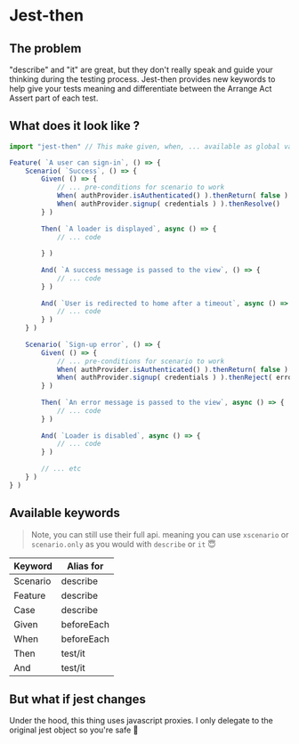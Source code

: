 # Jest-then
## The problem
"describe" and "it" are great, but they don't really speak and guide your thinking during the testing process.
Jest-then provides new keywords to help give your tests meaning and differentiate between the Arrange Act Assert part of each test.

## What does it look like ?
```typescript
import "jest-then" // This make given, when, ... available as global variable

Feature( `A user can sign-in`, () => {	
	Scenario( `Success`, () => {
		Given( () => {
			// ... pre-conditions for scenario to work
			When( authProvider.isAuthenticated() ).thenReturn( false )
			When( authProvider.signup( credentials ) ).thenResolve()
		} )
		
		Then( `A loader is displayed`, async () => {
			// ... code
			
		} )
		
		And( `A success message is passed to the view`, () => {
			// ... code
		} )
		
		And( `User is redirected to home after a timeout`, async () => {
			// ... code
		} )
	} )
	
	Scenario( `Sign-up error`, () => {
		Given( () => {
			// ... pre-conditions for scenario to work
			When( authProvider.isAuthenticated() ).thenReturn( false )
			When( authProvider.signup( credentials ) ).thenReject( error )
		} )
		
		Then( `An error message is passed to the view`, async () => {
			// ... code
		} )
		
		And( `Loader is disabled`, async () => {
			// ... code
		} )
		
		// ... etc
	} )
} )
```

## Available keywords
> Note, you can still use their full api. meaning you can use `xscenario` or `scenario.only` as you would with `describe` or `it`  😇

| Keyword       | Alias for    |      
| ------------- |-------------| 
| Scenario      | describe | 
| Feature       | describe|
| Case       | describe|
| Given         |   beforeEach |
| When          |   beforeEach  |
| Then          |   test/it |
| And           |   test/it|


## But what if jest changes
Under the hood, this thing uses javascript proxies. I only delegate to the original jest object so you're safe 🥳